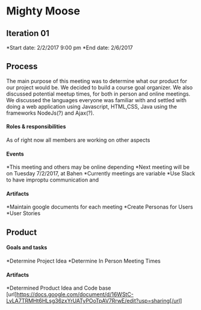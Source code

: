 # Mighty Moose

## Iteration 01

 *Start date: 2/2/2017 9:00 pm
 *End date: 2/6/2017

## Process

The main purpose of this meeting was to determine what our product for our project would be. We decided to build a course goal organizer. We also discussed potential meetup times, for both in person and online meetings. We discussed the languages everyone was familiar with and settled with doing a web application using Javascript, HTML,CSS, Java using the frameworks NodeJs(?) and Ajax(?).

#### Roles & responsibilities

As of right now all members are working on other aspects 

#### Events
  *This meeting and others may be online depending
  *Next meeting will be on Tuesday 7/2/2017, at Bahen
  *Currently meetings are variable
  *Use Slack to have improptu communication and 

#### Artifacts
    
*Maintain google documents for each meeting
*Create Personas for Users
*User Stories

## Product

#### Goals and tasks

*Determine Project Idea
*Determine In Person Meeting Times

#### Artifacts

*Determined Product Idea and Code base [url]https://docs.google.com/document/d/16WStC-LvLA7TRMHt6HLsg36zxYrUATyPOoTpAV7RrwE/edit?usp=sharing[/url]



